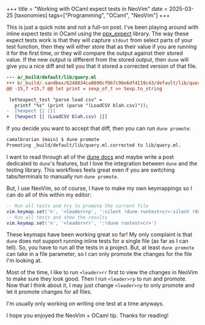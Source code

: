 +++
title = "Working with OCaml expect tests in NeoVim"
date = 2025-03-25
[taxonomies]
tags=["Programming", "OCaml", "NeoVim"]
+++

This is just a quick note and not a full-on post.
I've been playing around with inline expect tests in OCaml using the [ppx_expect](https://github.com/janestreet/ppx_expect) library.
The way these expect tests work is that they will capture `stdout` from select parts of your test function, then they will either store that as their value if you are running it for the first time, or they will compare the output against their stored value.
If the new output is different from the stored output, then `dune` will give you a nice diff and tell you that it stored a corrected version of that file.

```diff
--- a/_build/default/lib/query.ml
+++ b/_build/.sandbox/6248834ca8898cf067c96e6df4119c43/default/lib/query.ml.corrected
@@ -15,7 +15,7 @@ let print = sexp_of_t >> Sexp.to_string

 let%expect_test "parse load csv" =
   printf "%s" (print (parse "(LoadCSV blah.csv)"));
-  [%expect {| |}]
+  [%expect {| (LoadCSV blah.csv) |}]
```

If you decide you want to accept that diff, then you can run `dune promote`:

```bash
camalbrarian (main) $ dune promote
Promoting _build/default/lib/query.ml.corrected to lib/query.ml.
```

I want to read through all of the [dune docs](https://dune.readthedocs.io/en/stable/) and maybe write a post dedicated to `dune`'s features, but I love the integration between `dune` and the testing library.
This workflows feels great even if you are switching tabs/terminals to manually run `dune promote`.

But, I use NeoVim, so of course, I have to make my own keymappings so I can do all of this within my editor:

```lua
-- Run all tests and try to promote the current file
vim.keymap.set('n', '<leader>rp', ':silent !dune runtest<cr>:silent !dune promote %<cr>')
-- Run all tests and show the results
vim.keymap.set('n', '<leader>rr', ':!dune runtest<cr>')
```

These keymaps have been working great so far!
My only complaint is that `dune` does not support running inline tests for a single file (as far as I can tell).
So, you have to run all the tests in a project.
But, at least `dune promote` can take in a file parameter, so I can only promote the changes for the file I'm looking at.

Most of the time, I like to run `<leader>rr` first to view the changes in NeoVim to make sure they look good.
Then I run `<leader>rp` to run and promote.
Now that I think about it, I may just change `<leader>rp` to only promote and let it promote changes for all files.

I'm usually only working on writing one test at a time anyways.

I hope you enjoyed the NeoVim + OCaml tip.
Thanks for reading!
